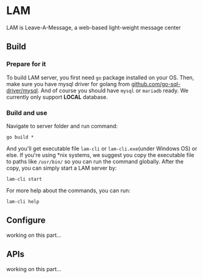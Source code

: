 # LAM
LAM is Leave-A-Message, a web-based light-weight message center

## Build
### Prepare for it
To build LAM server, you first need ```go``` package installed on your OS. Then, make sure you have mysql driver for golang from [github.com/go-sql-driver/mysql](https://github.com/go-sql-driver/mysql). And of course you should have ```mysql``` or ```mariadb``` ready. We currently only support **LOCAL** database.

### Build and use
Navigate to server folder and run command:
```
go build *
```
And you'll get executable file ```lam-cli``` or ```lam-cli.exe```(under Windows OS) or else. If you're using *nix systems, we suggest you copy the executable file to paths like ```/usr/bin/``` so you can run the command globally. After the copy, you can simply start a LAM server by:
```
lam-cli start
```
For more help about the commands, you can run:
```
lam-cli help
```

## Configure
working on this part...

## APIs
working on this part...
